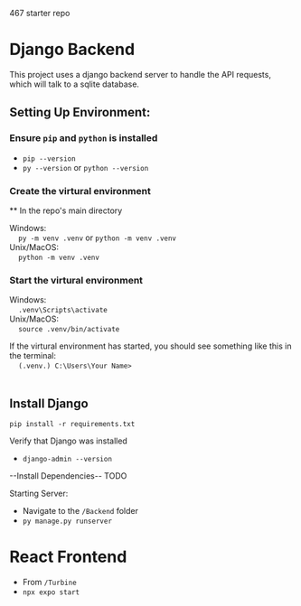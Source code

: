 467 starter repo

# Django Backend
This project uses a django backend server to handle the API requests, which will talk to a sqlite database.

## Setting Up Environment:

###  Ensure `pip` and `python` is installed                         <br /> 
- `pip --version`                                                   <br />
- `py --version` or `python --version`                              <br />

### Create the virtural environment
** In the repo's main directory

Windows:                                                            <br />
&nbsp;&nbsp;&nbsp; `py -m venv .venv` or `python -m venv .venv`     <br />
Unix/MacOS:                                                         <br />
&nbsp;&nbsp;&nbsp; `python -m venv .venv`

### Start the virtural environment
Windows:                                                            <br />
&nbsp;&nbsp;&nbsp;    `.venv\Scripts\activate`                      <br />
Unix/MacOS:                                                         <br />
&nbsp;&nbsp;&nbsp;    `source .venv/bin/activate`                   <br />

If the virtural environment has started, you should see something like this in the terminal: <br />
&nbsp;&nbsp;&nbsp; `(.venv.) C:\Users\Your Name> `
<br /> <br />

## Install Django

`pip install -r requirements.txt`

Verify that Django was installed
- `django-admin --version`

--Install Dependencies--
        TODO

Starting Server:
- Navigate to the `/Backend` folder
- `py manage.py runserver`


# React Frontend
- From `/Turbine`
- `npx expo start`